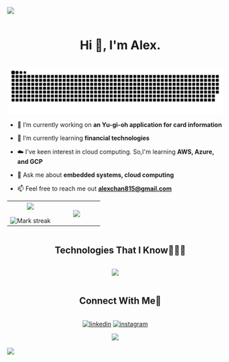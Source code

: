 
<!--horizontal divider(gradiant)-->
<img src="https://user-images.githubusercontent.com/73097560/115834477-dbab4500-a447-11eb-908a-139a6edaec5c.gif">

<!--h1 without bottom border-->
  <ul align="center">
    <summary><h1 style="display: inline-block">Hi 👋, I'm Alex.</h1></summary>
  </ul>


<!--- snake -->
<div align="center">
  <img  src="https://github.com/1999AZZAR/1999AZZAR/blob/main/resources/img/grid-snake.svg"
       alt="snake" /></a>
</div>


<!--h2 without bottom border-->
<!-- <div id="user-content-toc">
  <ul align="center">
    <summary><h2 style="display: inline-block"></h2></summary>
  </ul>
</div> -->


<!--Intro start-->
- 🔭 I’m currently working on **an Yu-gi-oh application for card information**

- 🌱 I’m currently learning **financial technologies**

- ☁️ I've keen interest in cloud computing. So,I'm learning **AWS, Azure, and GCP**

- 💬 Ask me about **embedded systems, cloud computing**

- 📫 Feel free to reach me out **alexchan815@gmail.com**

<!--Intro end-->



<!--- stats & Trophy (start) -->
<p align="center">
  <!--- stats (start) -->
<table align="center">
<tr border="none">
<td width="50%" align="center">
  
  <img  align="center"  src="https://github-readme-stats.vercel.app/api?username=tablejai&theme=dark&show_icons=true&count_private=true" />
  <br></br>
  <img  title="🔥 Get streak stats for your profile at git.io/streak-stats" alt="Mark streak" src="https://github-readme-streak-stats.herokuapp.com/?user=tablejai&theme=dark&hide_border=false" /> 
</td>

<td width="50%" align="center">

  <img  align="center"  src="https://github-readme-stats.anuraghazra1.vercel.app/api/top-langs/?username=tablejai&theme=dark&hide_border=false&no-bg=true&no-frame=true&langs_count=10"/>
  
  </td>
</tr>
</table>
<!--- stats (end) -->




</p>        
<!--- stats (end) -->


<!--h1 without bottom border-->
<ul align="center">
  <summary><h2 style="display: inline-block">Technologies That I Know👨🏻‍💻</h2></summary>
</ul>
<!--tech stack icons-->
<p align="center">
  <a href="https://skillicons.dev">
    <img src="https://skillicons.dev/icons?i=git,aws,c,cpp,css,discord,docker,dynamodb,express,figma,firebase,github,html,idea,java,js,linux,md,materialui,mongodb,mysql,nodejs,postman,py,react,ts,vscode&perline=14" />
  </a>
</p>


<!-- Connect with me -->
<!--h2 without bottom border-->
<ul align="center">
  <summary><h2 style="display: inline-block">Connect With Me🤝</h2></summary>
</ul>

<!--icons and links-->
<p align="center">
<a href="https://www.linkedin.com/in/alex-chan-351961218/" target="blank"><img align="center" src="https://user-images.githubusercontent.com/88904952/234979284-68c11d7f-1acc-4f0c-ac78-044e1037d7b0.png" alt="linkedin" height="50" width="50" /></a>
<a href="https://www.instagram.com/tablejaiii/" target="blank"><img align="center" src="https://user-images.githubusercontent.com/88904952/234981169-2dd1e58f-4b7e-468c-8213-034ba62156c3.png" alt="instagram" height="50" width="50" /></a>
</p>


<!--profile visit count-->
<div align="center">
  
[![](https://visitcount.itsvg.in/api?id=tablejait&icon=3&color=6)](https://visitcount.itsvg.in)
  
</div>

<!--horizontal divider(gradiant)-->
<img src="https://user-images.githubusercontent.com/73097560/115834477-dbab4500-a447-11eb-908a-139a6edaec5c.gif">